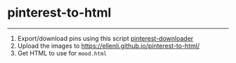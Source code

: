 # pinterest-to-html
---
1. Export/download pins using this script [pinterest-downloader](https://github.com/limkokhole/pinterest-downloader)
2. Upload the images to https://ellenli.github.io/pinterest-to-html/
3. Get HTML to use for `mood.html`
